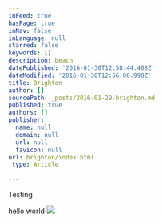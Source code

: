 ```yaml
---
inFeed: true
hasPage: true
inNav: false
inLanguage: null
starred: false
keywords: []
description: beach
datePublished: '2016-01-30T12:58:44.488Z'
dateModified: '2016-01-30T12:56:06.990Z'
title: Brighton
author: []
sourcePath: _posts/2016-01-29-brighton.md
published: true
authors: []
publisher:
  name: null
  domain: null
  url: null
  favicon: null
url: brighton/index.html
_type: Article

---
```

Testing

hello world
![](https://the-grid-user-content.s3-us-west-2.amazonaws.com/9d201aea-1a7d-421f-9d89-693126cebfdf.jpg)